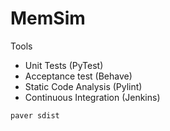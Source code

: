 # MemSim

Tools
* Unit Tests (PyTest)
* Acceptance test (Behave)
* Static Code Analysis (Pylint)
* Continuous Integration (Jenkins)

```paver sdist```
